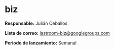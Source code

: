 biz
=======

**Responsable:** Julián Ceballos

**Lista de correo:** lastroom-biz@googlegroups.com

**Periodo de lanzamiento:** Semanal
